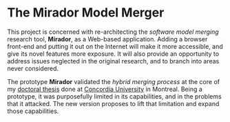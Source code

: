 # The Mirador Model Merger

This project is concerned with re-architecting the *software model merging* research tool, **Mirador**, as a Web-based application. Adding a browser front-end and putting it out on the Internet will make it more accessible, and give its novel features more exposure. It will also provide an opportunity to address issues neglected in the original research, and to branch into areas never considered.

The prototype **Mirador** validated the *hybrid merging process* at the core of my [doctoral thesis](http://spectrum.library.concordia.ca/7368/) done at [Concordia University](http://encs.concordia.ca/) in Montreal. Being a prototype, it was purposefully limited in its capabilities, and in the problems that it attacked. The new version proposes to lift that limitation and expand those capabilities.
